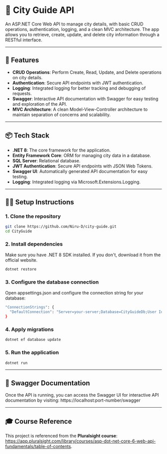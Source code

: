 # 🌆 City Guide API

An ASP.NET Core Web API to manage city details, with basic CRUD operations, authentication, logging, and a clean MVC architecture. The app allows you to retrieve, create, update, and delete city information through a RESTful interface.

---

## 🚀 Features

- **CRUD Operations**: Perform Create, Read, Update, and Delete operations on city details.
- **Authentication**: Secure API endpoints with JWT authentication.
- **Logging**: Integrated logging for better tracking and debugging of requests.
- **Swagger**: Interactive API documentation with Swagger for easy testing and exploration of the API.
- **MVC Architecture**: A clean Model-View-Controller architecture to maintain separation of concerns and scalability.

---

## 📦 Tech Stack

- **.NET 8**: The core framework for the application.
- **Entity Framework Core**: ORM for managing city data in a database.
- **SQL Server**: Relational database.
- **JWT Authentication**: Secure API endpoints with JSON Web Tokens.
- **Swagger UI**: Automatically generated API documentation for easy testing.
- **Logging**: Integrated logging via Microsoft.Extensions.Logging.
  
---

## 🧑‍💻 Setup Instructions

### 1. Clone the repository

```bash
git clone https://github.com/Niru-D/city-guide.git
cd CityGuide
```

### 2. Install dependencies
Make sure you have .NET 8 SDK installed. If you don't, download it from the official website.
```bash
dotnet restore
```

### 3. Configure the database connection
Open appsettings.json and configure the connection string for your database:
```bash
"ConnectionStrings": {
  "DefaultConnection": "Server=your-server;Database=CityGuideDb;User Id=your-username;Password=your-password;"
}
```

### 4. Apply migrations

```bash
dotnet ef database update
```

### 5. Run the application

```bash
dotnet run
```

---

## 📄 Swagger Documentation

Once the API is running, you can access the Swagger UI for interactive API documentation by visiting:
https://localhost:port-number/swagger

---

## 🎓 Course Reference

This project is referenced from the **Pluralsight course**: https://app.pluralsight.com/library/courses/asp-dot-net-core-6-web-api-fundamentals/table-of-contents.
